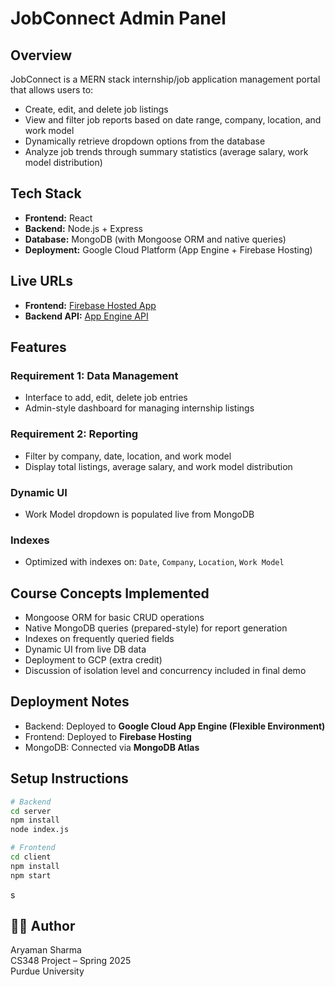 # JobConnect Admin Panel

## Overview

JobConnect is a MERN stack internship/job application management portal that allows users to:

- Create, edit, and delete job listings
- View and filter job reports based on date range, company, location, and work model
- Dynamically retrieve dropdown options from the database
- Analyze job trends through summary statistics (average salary, work model distribution)

## Tech Stack

- **Frontend:** React
- **Backend:** Node.js + Express
- **Database:** MongoDB (with Mongoose ORM and native queries)
- **Deployment:** Google Cloud Platform (App Engine + Firebase Hosting)

## Live URLs

- **Frontend:** [Firebase Hosted App](https://your-firebase-project.web.app)
- **Backend API:** [App Engine API](https://cs348-458507.uc.r.appspot.com)

## Features

### Requirement 1: Data Management
- Interface to add, edit, delete job entries
- Admin-style dashboard for managing internship listings

### Requirement 2: Reporting
- Filter by company, date, location, and work model
- Display total listings, average salary, and work model distribution

### Dynamic UI
- Work Model dropdown is populated live from MongoDB

### Indexes
- Optimized with indexes on: `Date`, `Company`, `Location`, `Work Model`

## Course Concepts Implemented

- Mongoose ORM for basic CRUD operations
- Native MongoDB queries (prepared-style) for report generation
- Indexes on frequently queried fields
- Dynamic UI from live DB data
- Deployment to GCP (extra credit)
- Discussion of isolation level and concurrency included in final demo


## Deployment Notes

- Backend: Deployed to **Google Cloud App Engine (Flexible Environment)**
- Frontend: Deployed to **Firebase Hosting**
- MongoDB: Connected via **MongoDB Atlas**

## Setup Instructions

```bash
# Backend
cd server
npm install
node index.js

# Frontend
cd client
npm install
npm start
```
s

## 👨‍💻 Author

Aryaman Sharma  
CS348 Project – Spring 2025  
Purdue University